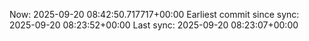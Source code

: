 Now: 2025-09-20 08:42:50.717717+00:00 Earliest commit since sync: 2025-09-20 08:23:52+00:00 Last sync: 2025-09-20 08:23:07+00:00
